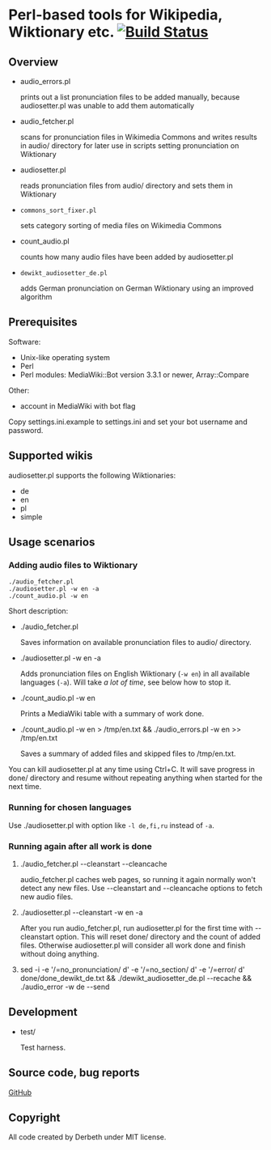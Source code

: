 Perl-based tools for Wikipedia, Wiktionary etc. [![Build Status](https://travis-ci.org/Derbeth/perlwiki.svg?branch=master)](https://travis-ci.org/Derbeth/perlwiki)
===============================================

Overview
--------

*   audio_errors.pl

    prints out a list pronunciation files to be added manually, because audiosetter.pl was unable to add them automatically

*   audio_fetcher.pl

    scans for pronunciation files in Wikimedia Commons and writes results in audio/ directory for later use in scripts setting pronunciation on Wiktionary

*   audiosetter.pl

    reads pronunciation files from audio/ directory and sets them in Wiktionary

*   `commons_sort_fixer.pl`

    sets category sorting of media files on Wikimedia Commons

*   count_audio.pl

    counts how many audio files have been added by audiosetter.pl

*   `dewikt_audiosetter_de.pl`

    adds German pronunciation on German Wiktionary using an improved algorithm


Prerequisites
-------------

Software:

* Unix-like operating system
* Perl
* Perl modules: MediaWiki::Bot version 3.3.1 or newer, Array::Compare

Other:

* account in MediaWiki with bot flag

Copy settings.ini.example to settings.ini and set your bot username and password.


Supported wikis
---------------

audiosetter.pl supports the following Wiktionaries:

* de
* en
* pl
* simple


Usage scenarios
---------------

### Adding audio files to Wiktionary

    ./audio_fetcher.pl
    ./audiosetter.pl -w en -a
    ./count_audio.pl -w en

Short description:

*   ./audio_fetcher.pl

    Saves information on available pronunciation files to audio/ directory.

*   ./audiosetter.pl -w en -a

    Adds pronunciation files on English Wiktionary (`-w en`) in all available languages (`-a`). Will take *a lot of time*, see below how to stop it.

*   ./count_audio.pl -w en

    Prints a MediaWiki table with a summary of work done.

*   ./count_audio.pl -w en > /tmp/en.txt && ./audio_errors.pl -w en >> /tmp/en.txt

    Saves a summary of added files and skipped files to /tmp/en.txt.

You can kill audiosetter.pl at any time using Ctrl+C. It will save progress in done/ directory and resume without repeating anything when started for the next time.

### Running for chosen languages

Use ./audiosetter.pl with option like `-l de,fi,ru` instead of `-a`.

### Running again after all work is done

1.  ./audio_fetcher.pl --cleanstart --cleancache

    audio_fetcher.pl caches web pages, so running it again normally won't detect any new files. Use --cleanstart and --cleancache options to fetch new audio files.

2.  ./audiosetter.pl --cleanstart -w en -a

    After you run audio_fetcher.pl, run audiosetter.pl for the first time with --cleanstart option. This will reset done/ directory and the count of added files. Otherwise audiosetter.pl will consider all work done and finish without doing anything.

3.  sed -i -e '/=no_pronunciation/ d' -e '/=no_section/ d' -e '/=error/ d' done/done_dewikt_de.txt && ./dewikt_audiosetter_de.pl --recache && ./audio_error -w de --send

Development
-----------

*   test/

    Test harness.


Source code, bug reports
------------------------

[GitHub](https://github.com/Derbeth/perlwiki)


Copyright
---------

All code created by Derbeth under MIT license.

